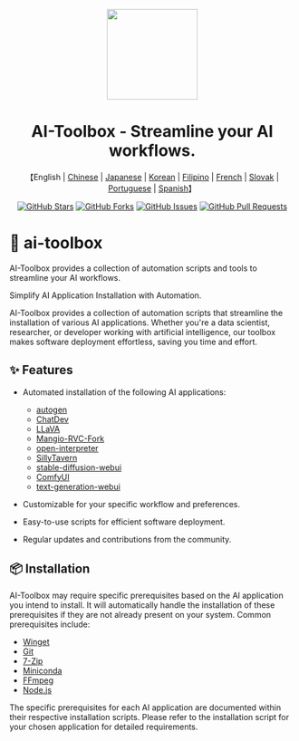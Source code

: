<a name="readme-top"></a>

<div align="center">

<img height="160" src="https://i.imgur.com/Kq8vWym.png">

<h1 align="center">AI-Toolbox - Streamline your AI workflows.</h1>

<p align="center">
    【English | <a href="README-Chinese.md">Chinese</a> | <a href="README-Japanese.md">Japanese</a> | <a href="README-Korean.md">Korean</a> | <a href="README-Filipino.md">Filipino</a> | <a href="README-French.md">French</a> | <a href="README-Slovak.md">Slovak</a> | <a href="README-Portuguese.md">Portuguese</a> | <a href="README-Spanish.md">Spanish</a>】
  
[![GitHub Stars](https://img.shields.io/github/stars/deffcolony/AI-Toolbox.svg)](https://github.com/deffcolony/AI-Toolbox/stargazers)
[![GitHub Forks](https://img.shields.io/github/forks/deffcolony/AI-Toolbox.svg)](https://github.com/deffcolony/AI-Toolbox/network)
[![GitHub Issues](https://img.shields.io/github/issues/deffcolony/AI-Toolbox.svg)](https://github.com/deffcolony/AI-Toolbox/issues)
[![GitHub Pull Requests](https://img.shields.io/github/issues-pr/deffcolony/AI-Toolbox.svg)](https://github.com/deffcolony/AI-Toolbox/pulls)
</div>

# 🧰 ai-toolbox
AI-Toolbox provides a collection of automation scripts and tools to streamline your AI workflows.

Simplify AI Application Installation with Automation.

AI-Toolbox provides a collection of automation scripts that streamline the installation of various AI applications. Whether you're a data scientist, researcher, or developer working with artificial intelligence, our toolbox makes software deployment effortless, saving you time and effort.

## ✨ Features

- Automated installation of the following AI applications:
  * [autogen](https://github.com/microsoft/autogen)
  * [ChatDev](https://github.com/OpenBMB/ChatDev)
  * [LLaVA](https://github.com/haotian-liu/LLaVA)
  * [Mangio-RVC-Fork](https://github.com/Mangio621/Mangio-RVC-Fork)
  * [open-interpreter](https://github.com/KillianLucas/open-interpreter)
  * [SillyTavern](https://github.com/SillyTavern/SillyTavern)
  * [stable-diffusion-webui](https://github.com/AUTOMATIC1111/stable-diffusion-webui)
  * [ComfyUI](https://github.com/comfyanonymous/ComfyUI)
  * [text-generation-webui](https://github.com/oobabooga/text-generation-webui)

- Customizable for your specific workflow and preferences.

- Easy-to-use scripts for efficient software deployment.

- Regular updates and contributions from the community.

## 📦 Installation

AI-Toolbox may require specific prerequisites based on the AI application you intend to install. It will automatically handle the installation of these prerequisites if they are not already present on your system. Common prerequisites include:

- [Winget](https://winget.dev/)
- [Git](https://git-scm.com/)
- [7-Zip](https://www.7-zip.org/)
- [Miniconda](https://docs.conda.io/projects/miniconda/en/latest/index.html)
- [FFmpeg](https://ffmpeg.org/)
- [Node.js](https://nodejs.org/en)

The specific prerequisites for each AI application are documented within their respective installation scripts. Please refer to the installation script for your chosen application for detailed requirements.
